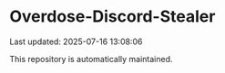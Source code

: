 # Overdose-Discord-Stealer

Last updated: 2025-07-16 13:08:06

This repository is automatically maintained.
